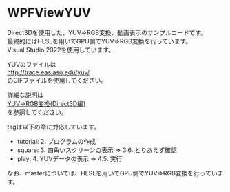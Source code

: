 # WPFViewYUV
Direct3Dを使用した、YUV⇒RGB変換、動画表示のサンプルコードです。  
最終的にはHLSLを用いてGPU側でYUV⇒RGB変換を行っています。  
Visual Studio 2022を使用しています。  

YUVのファイルは  
http://trace.eas.asu.edu/yuv/  
のCIFファイルを使用してください。

詳細な説明は  
[YUV⇒RGB変換(Direct3D編)](https://yoshia.mydns.jp/programming/programming-tips/yuvrgb-conversion/direct3d-part/)  
を参照してください。

tagは以下の章に対応しています。

- tutorial: 2. プログラムの作成  
- square: 3. 四角いスクリーンの表示 ⇒ 3.6. とりあえず確認
- play: 4. YUVデータの表示 ⇒ 4.5. 実行

なお、masterについては、HLSLを用いてGPU側でYUV⇒RGB変換を行っています。

